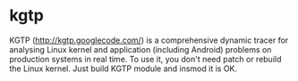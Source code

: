 kgtp
====

KGTP (http://kgtp.googlecode.com/) is a comprehensive dynamic tracer for analysing Linux kernel and application (including Android) problems on production systems in real time.
To use it, you don't need patch or rebuild the Linux kernel. Just build KGTP module and insmod it is OK.
